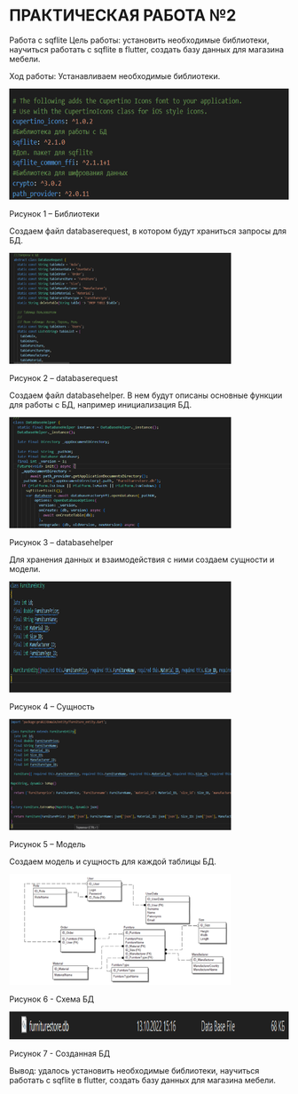 # ПРАКТИЧЕСКАЯ РАБОТА №2
Работа с sqflite
Цель работы: установить необходимые библиотеки, научиться работать с sqflite в flutter, создать базу данных для магазина мебели.

Ход работы:
Устанавливаем необходимые библиотеки.

<img src="assets/a.png" width=600 height=200/>

Рисунок 1 – Библиотеки

Создаем файл databaserequest, в котором будут храниться запросы для БД.

<img src="assets/b.png" width=400 height=200/> 

Рисунок 2 – databaserequest

Создаем файл databasehelper. В нем будут описаны основные функции для работы с БД, например инициализация БД.

<img src="assets/c.png" width=400 height=200/>
 
Рисунок 3 – databasehelper

Для хранения данных и взаимодействия с ними создаем сущности и модели.

<img src="assets/d.png" width=400 height=200/>

Рисунок 4 – Сущность

<img src="assets/e.png" width=400 height=200/>
 
Рисунок 5 – Модель

Создаем модель и сущность для каждой таблицы БД.

<img src="assets/f.png" width=400 height=200/>
 
Рисунок 6 - Схема БД

<img src="assets/h.png" width=700 height=50/>
 
Рисунок 7 - Созданная БД

Вывод: удалось установить необходимые библиотеки, научиться работать с sqflite в flutter, создать базу данных для магазина мебели.
